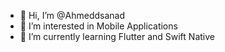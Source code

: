 - 👋 Hi, I’m @Ahmeddsanad
- 👀 I’m interested in Mobile Applications
- 🌱 I’m currently learning Flutter and Swift Native

